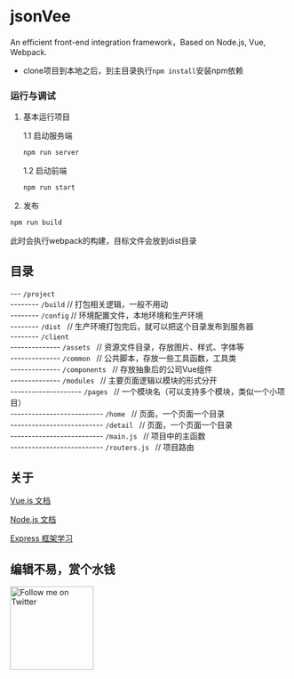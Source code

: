 # jsonVee
An efficient front-end integration framework，Based on Node.js, Vue, Webpack.

- clone项目到本地之后，到主目录执行`npm install`安装npm依赖

### 运行与调试

1. 基本运行项目 

    1.1 启动服务端
    ```bash
    npm run server
    ```
    1.2 启动前端
    ```bash
    npm run start
    ```
2. 发布
```bash
npm run build
```
此时会执行webpack的构建，目标文件会放到dist目录

## 目录

--- `/project`   
-------- `/build`   // 打包相关逻辑，一般不用动   
-------- `/config`  // 环境配置文件，本地环境和生产环境   
-------- `/dist `   // 生产环境打包完后，就可以把这个目录发布到服务器   
-------- `/client `       
-------------- `/assets `   // 资源文件目录，存放图片、样式、字体等   
-------------- `/common `   // 公共脚本，存放一些工具函数，工具类   
-------------- `/components `   // 存放抽象后的公司Vue组件   
-------------- `/modules `   // 主要页面逻辑以模块的形式分开   
-------------------- `/pages `   // 一个模块名（可以支持多个模块，类似一个小项目）   
-------------------------- `/home `   // 页面，一个页面一个目录   
-------------------------- `/detail `   // 页面，一个页面一个目录    
-------------------------- `/main.js `   // 项目中的主函数   
-------------------------- `/routers.js `   // 项目路由  

## 关于

[Vue.js 文档](https://vuejs.bootcss.com/)   

[Node.js 文档](http://nodejs.cn/)    

[Express 框架学习](https://github.com/expressjs/express)


## 编辑不易，赏个水钱


<img alt="Follow me on Twitter" src="https://raw.githubusercontent.com/uct8086/jsonVee/master/afb.jpg" height="150" width="150"/>